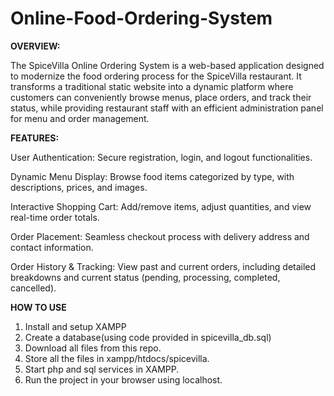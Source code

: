# Online-Food-Ordering-System
**OVERVIEW:**

The SpiceVilla Online Ordering System is a web-based application designed to modernize the food ordering process for the SpiceVilla restaurant. It transforms a traditional static website into a dynamic platform where customers can conveniently browse menus, place orders, and track their status, while providing restaurant staff with an efficient administration panel for menu and order management.

**FEATURES:**

User Authentication: Secure registration, login, and logout functionalities.

Dynamic Menu Display: Browse food items categorized by type, with descriptions, prices, and images.

Interactive Shopping Cart: Add/remove items, adjust quantities, and view real-time order totals.

Order Placement: Seamless checkout process with delivery address and contact information.

Order History & Tracking: View past and current orders, including detailed breakdowns and current status (pending, processing, completed, cancelled).

**HOW TO USE**

1. Install and setup XAMPP 
2. Create a database(using code provided in spicevilla_db.sql)
3. Download all files from this repo.
4. Store all the files in xampp/htdocs/spicevilla.
5. Start php and sql services in XAMPP.
6. Run the project in your browser using localhost.
